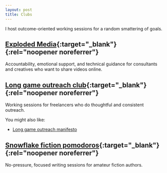 ```yaml
---
layout: post
title: Clubs
---
```


I host outcome-oriented working sessions for a random smattering of goals.

## [Exploded Media](https://explodedmedia.com/){:target="_blank"}{:rel="noopener noreferrer"}
Accountability, emotional support, and technical guidance for consultants and creatives who want to share videos online.

## [Long game outreach club](https://lu.ma/long-game){:target="_blank"}{:rel="noopener noreferrer"}
Working sessions for freelancers who do thoughtful and consistent outreach.

You might also like:

- [Long game outreach manifesto](/long-game-outreach-manifesto)

## [Snowflake fiction pomodoros](https://lu.ma/fiction-pomodoros){:target="_blank"}{:rel="noopener noreferrer"}
No-pressure, focused writing sessions for amateur fiction authors.

